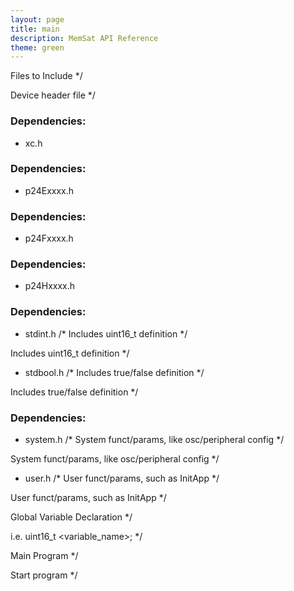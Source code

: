 ```yaml
---
layout: page
title: main
description: MemSat API Reference
theme: green
---
```






Files to Include                                                           */




Device header file */

### Dependencies:

* xc.h
  
### Dependencies:

* p24Exxxx.h
  
### Dependencies:

* p24Fxxxx.h
  
### Dependencies:

* p24Hxxxx.h
  
### Dependencies:

* stdint.h        /* Includes uint16_t definition                    */
  

Includes uint16\_t definition                    */
* stdbool.h       /* Includes true/false definition                  */
  

Includes true/false definition                  */

### Dependencies:

* system.h        /* System funct/params, like osc/peripheral config */
  

System funct/params, like osc/peripheral config */
* user.h          /* User funct/params, such as InitApp              */
  

User funct/params, such as InitApp              */




Global Variable Declaration                                                */




i.e. uint16\_t <variable\_name>; */




Main Program                                                               */




Start program */
